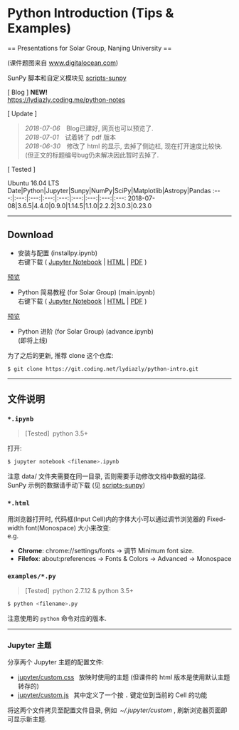 # Python Introduction (Tips & Examples)

== Presentations for Solar Group, Nanjing University ==

(课件题图来自 www.digitalocean.com)

SunPy 脚本和自定义模块见 [scripts-sunpy](https://coding.net/u/lydiazly/p/scripts-sunpy)

[ Blog ] **NEW!**<br>
https://lydiazly.coding.me/python-notes

[ Update ]
> *2018-07-06*&emsp;Blog已建好, 网页也可以预览了.<br>
> *2018-07-01*&emsp;试着转了 pdf 版本<br>
> *2018-06-30*&emsp;修改了 html 的显示, 去掉了侧边栏, 现在打开速度比较快. (但正文的标题编号bug仍未解决因此暂时去掉了.

[ Tested ]

Ubuntu 16.04 LTS
Date|Python|Jupyter|Sunpy|NumPy|SciPy|Matplotlib|Astropy|Pandas
:---:|:---:|:---:|:---:|:---:|:---:|:---:|:---:|:---:
2018-07-08|3.6.5|4.4.0|0.9.0|1.14.5|1.1.0|2.2.2|3.0.3|0.23.0

---

## Download

* 安装与配置 (installpy.ipynb)<br>
右键下载 (
[Jupyter Notebook](https://coding.net/u/lydiazly/p/python-intro/git/raw/master/installpy.ipynb)
|
[HTML](https://coding.net/u/lydiazly/p/python-intro/git/raw/master/installpy.html)
|
[PDF](https://coding.net/u/lydiazly/p/python-intro/git/raw/master/installpy.pdf)
)&ensp;
<a href="https://lydiazly.coding.me/python-notes/_pages/installpy.html" target="_blank">
预览
</a>

* Python 简易教程 (for Solar Group) (main.ipynb)<br>
右键下载 (
[Jupyter Notebook](https://coding.net/u/lydiazly/p/python-intro/git/raw/master/main.ipynb)
|
[HTML](https://coding.net/u/lydiazly/p/python-intro/git/raw/master/main.html)
|
[PDF](https://coding.net/u/lydiazly/p/python-intro/git/raw/master/main.pdf)
)&ensp;
<a href="https://lydiazly.coding.me/python-notes/_pages/main.html" target="_blank">
预览
</a>

* Python 进阶 (for Solar Group) (advance.ipynb)<br>
(即将上线)

为了之后的更新, 推荐 clone 这个仓库:

    $ git clone https://git.coding.net/lydiazly/python-intro.git

---

## 文件说明

### `*.ipynb`

> [Tested]&ensp;python 3.5+

打开:

```sh
$ jupyter notebook <filename>.ipynb
```
注意 data/ 文件夹需要在同一目录, 否则需要手动修改文档中数据的路径.<br>
SunPy 示例的数据请手动下载 (见 [scripts-sunpy](https://coding.net/u/lydiazly/p/scripts-sunpy))

### `*.html`
用浏览器打开时, 代码框(Input Cell)内的字体大小可以通过调节浏览器的 Fixed-width font(Monospace) 大小来改变:<br>
e.g.<br>
* **Chrome**: chrome://settings/fonts -> 调节 Minimum font size.<br>
* **Filefox**: about:preferences -> Fonts & Colors -> Advanced -> Monospace

### `examples/*.py`

> [Tested]&ensp;python 2.7.12 & python 3.5+

```sh
$ python <filename>.py
```

注意使用的 `python` 命令对应的版本.

---

### Jupyter 主题

分享两个 Jupyter 主题的配置文件:

* [jupyter/custom.css](https://coding.net/u/lydiazly/p/python-intro/git/raw/master/jupyter/custom.css)
&ensp;放映时使用的主题 (但课件的 html 版本是使用默认主题转存的)<br>
* [jupyter/custom.js](https://coding.net/u/lydiazly/p/python-intro/git/raw/master/jupyter/custom.js)
&ensp;其中定义了一个按 **`.`** 键定位到当前的 Cell 的功能

将这两个文件拷贝至配置文件目录, 例如&ensp;*~/.jupyter/custom* , 刷新浏览器页面即可显示新主题.
